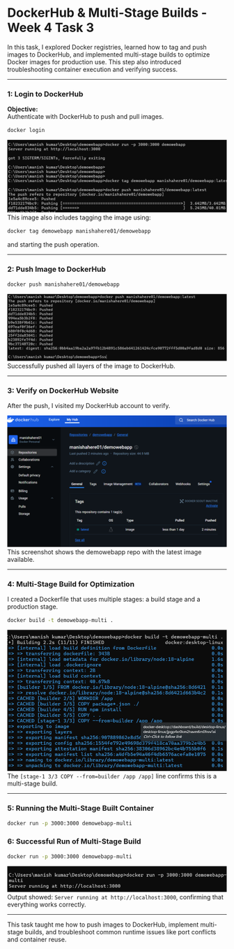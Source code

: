 # DockerHub & Multi-Stage Builds - Week 4 Task 3

In this task, I explored Docker registries, learned how to tag and push images to DockerHub, and implemented multi-stage builds to optimize Docker images for production use. This step also introduced troubleshooting container execution and verifying success.

---

### 1: Login to DockerHub

**Objective:**  
Authenticate with DockerHub to push and pull images.

```bash
docker login
```
![Docker Login and Tag Push](Images/imagestask3/Tag_Push_Dempwebapp.png)  
This image also includes tagging the image using:
```bash
docker tag demowebapp manishahere01/demowebapp
```
and starting the push operation.

---

### 2: Push Image to DockerHub

```bash
docker push manishahere01/demowebapp
```
![Push Complete](Images/imagestask3/Docker_Push_Complete.png)  
Successfully pushed all layers of the image to DockerHub.

---

### 3: Verify on DockerHub Website

After the push, I visited my DockerHub account to verify.

![DockerHub Repository View](Images/imagestask3/DockerHub_Dempwebapp_Repo.png)  
This screenshot shows the demowebapp repo with the latest image available.

---

### 4: Multi-Stage Build for Optimization

I created a Dockerfile that uses multiple stages: a build stage and a production stage.

```bash
docker build -t demowebapp-multi .
```
![MultiStage Build OK](Images/imagestask3/MultiStage_Build_OK.png)  
The `[stage-1 3/3 COPY --from=builder /app /app]` line confirms this is a multi-stage build.

---

### 5: Running the Multi-Stage Built Container

```bash
docker run -p 3000:3000 demowebapp-multi
```

### 6: Successful Run of Multi-Stage Build

```bash
docker run -p 3000:3000 demowebapp-multi
```
![MultiStage Run OK](Images/imagestask3/MultiStage_Run_OK.png)  
Output showed: `Server running at http://localhost:3000`, confirming that everything works correctly.

---

This task taught me how to push images to DockerHub, implement multi-stage builds, and troubleshoot common runtime issues like port conflicts and container reuse.